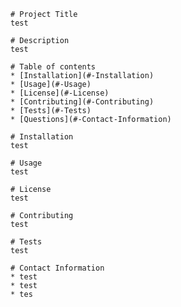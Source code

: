 
	# Project Title
	test

	# Description
	test

	# Table of contents
	* [Installation](#-Installation)
	* [Usage](#-Usage)
	* [License](#-License)
	* [Contributing](#-Contributing)
	* [Tests](#-Tests)
	* [Questions](#-Contact-Information)

	# Installation
	test

	# Usage
	test

	# License
	test

	# Contributing
	test

	# Tests
	test

	# Contact Information
	* test
	* test
	* tes
	